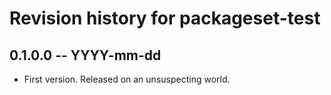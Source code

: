 # Revision history for packageset-test

## 0.1.0.0 -- YYYY-mm-dd

* First version. Released on an unsuspecting world.
